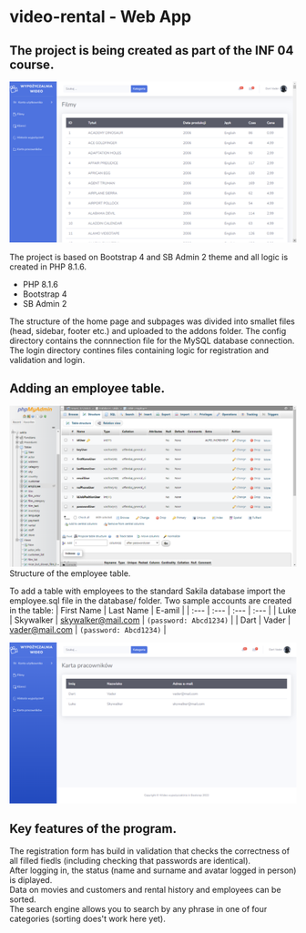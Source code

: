 # video-rental - Web App
## The project is being created as part of the INF 04 course.
![video-rental - web app](screenshots/video-rental.png)

The project is based on Bootstrap 4 and SB Admin 2 theme and all logic is created in PHP 8.1.6.

- PHP 8.1.6
- Bootstrap 4
- SB Admin 2

The structure of the home page and subpages was divided into smallet files (head, sidebar, footer etc.) and uploaded to the addons folder.
The config directory contains the connnection file for the MySQL database connection.
The login directory contines files containing logic for registration and validation and login.

## Adding an employee table.
![video-rental_employee - web app](screenshots/video-rental_employee-structure.png)
Structure of the employee table.

To add a table with employees to the standard Sakila database import the employee.sql file in the database/ folder. Two sample accounts are created in the table:
| First Name | Last Name | E-amil |
| :--- | :--- | :--- | :--- |
| Luke | Skywalker | skywalker@mail.com | `(password: Abcd1234)` |
| Dart | Vader | vader@mail.com | `(password: Abcd1234)` |

![video-rental_employee - web app](screenshots/video-rental_employee.png)

## Key features of the program.
The registration form has build in validation that checks the correctness of all filled fiedls (including checking that passwords are identical).<br>
After logging in, the status (name and surname and avatar logged in person) is diplayed.<br>
Data on movies and customers and rental history and employees can be sorted.<br>
The search engine allows you to search by any phrase in one of four categories (sorting does't work here yet).
